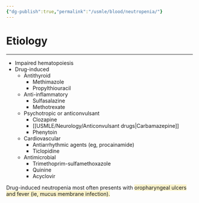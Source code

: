 ```yaml
---
{"dg-publish":true,"permalink":"/usmle/blood/neutropenia/"}
---
```


# Etiology
---
- Impaired hematopoiesis
- Drug-induced
	- Antithyroid
		- Methimazole
		- Propylthiouracil
	- Anti-inflammatory
		- Sulfasalazine
		- Methotrexate
	- Psychotropic or anticonvulsant
		- Clozapine
		- [[USMLE/Neurology/Anticonvulsant drugs\|Carbamazepine]]
		- Phenytoin
	- Cardiovascular
		- Antiarrhythmic agents (eg, procainamide)
		- Ticlopidine
	- Antimicrobial
		- Trimethoprim-sulfamethoxazole
		- Quinine
		- Acyclovir

Drug-induced neutropenia most often presents with <span style="background:rgba(240, 200, 0, 0.2)">oropharyngeal ulcers and fever (ie, mucus membrane infection).</span> 


